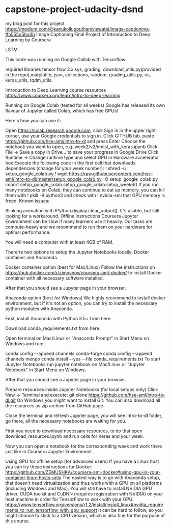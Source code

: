 # capstone-project-udacity-dsnd
 my blog post for this project
 https://medium.com/@kanukollugouthamviswatej/image-captioning-ffa555d5ba3b
Image Captioning
Final Project of Introduction to Deep Learning by Coursera

LSTM

This code was running on Google Collab with Tensorflow

required libraries
tensor flow 3.x
sys,
grading,
download_utils.py(provided in the repo),matplotlib,
json,
collections,
random,
grading_utils.py,
os,
keras_utils,
tqdm_utils.

Introduction to Deep Learning course resources
https://www.coursera.org/learn/intro-to-deep-learning

Running on Google Colab (tested for all weeks)
Google has released its own flavour of Jupyter called Colab, which has free GPUs!

Here's how you can use it:

Open https://colab.research.google.com, click Sign in in the upper right corner, use your Google credentials to sign in.
Click GITHUB tab, paste https://github.com/hse-aml/intro-to-dl and press Enter
Choose the notebook you want to open, e.g. week2/v2/mnist_with_keras.ipynb
Click File -> Save a copy in Drive... to save your progress in Google Drive
Click Runtime -> Change runtime type and select GPU in Hardware accelerator box
Execute the following code in the first cell that downloads dependencies (change for your week number):
! shred -u setup_google_colab.py
! wget https://raw.githubusercontent.com/hse-aml/intro-to-dl/master/setup_google_colab.py -O setup_google_colab.py
import setup_google_colab
setup_google_colab.setup_week6()
If you run many notebooks on Colab, they can continue to eat up memory, you can kill them with ! pkill -9 python3 and check with ! nvidia-smi that GPU memory is freed.
Known issues:

Blinking animation with IPython.display.clear_output(). It's usable, but still looking for a workaround.
Offline instructions
Coursera Jupyter Environment can be slow if many learners use it heavily. Our tasks are compute-heavy and we recommend to run them on your hardware for optimal performance.

You will need a computer with at least 4GB of RAM.

There're two options to setup the Jupyter Notebooks locally: Docker container and Anaconda.

Docker container option (best for Mac/Linux)
Follow the instructions on https://hub.docker.com/r/zimovnov/coursera-aml-docker/ to install Docker container with all necessary software installed.

After that you should see a Jupyter page in your browser.

Anaconda option (best for Windows)
We highly recommend to install docker environment, but if it's not an option, you can try to install the necessary python modules with Anaconda.

First, install Anaconda with Python 3.5+ from here.

Download conda_requirements.txt from here.

Open terminal on Mac/Linux or "Anaconda Prompt" in Start Menu on Windows and run:

conda config --append channels conda-forge
conda config --append channels menpo
conda install --yes --file conda_requirements.txt
To start Jupyter Notebooks run jupyter notebook on Mac/Linux or "Jupyter Notebook" in Start Menu on Windows.

After that you should see a Jupyter page in your browser.

Prepare resources inside Jupyter Notebooks (for local setups only)
Click New -> Terminal and execute: git clone https://github.com/hse-aml/intro-to-dl.git On Windows you might want to install Git. You can also download all the resources as zip archive from GitHub page.

Close the terminal and refresh Jupyter page, you will see intro-to-dl folder, go there, all the necessary notebooks are waiting for you.

First you need to download necessary resources, to do that open download_resources.ipynb and run cells for Keras and your week.

Now you can open a notebook for the corresponding week and work there just like in Coursera Jupyter Environment.

Using GPU for offline setup (for advanced users)
If you have a Linux host you can try these instructions for Docker: https://github.com/ZEMUSHKA/coursera-aml-docker#using-gpu-in-your-container-linux-hosts-only
The easiest way is to go with Anaconda setup, that doesn't need virtualization and thus works with a GPU on all platforms (including Windows and Mac). You will still have to install NVIDIA GPU driver, CUDA toolkit and CuDNN (requires registration with NVIDIA) on your host machine in order for TensorFlow to work with your GPU: https://www.tensorflow.org/versions/r1.2/install/install_linux#nvidia_requirements_to_run_tensorflow_with_gpu_support It can be hard to follow, so you might choose to stick to a CPU version, which is also fine for the purpose of this course.
